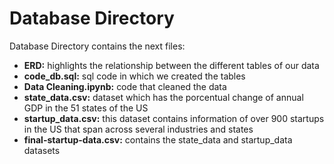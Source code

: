 # Database Directory

Database Directory contains the next files:

- **ERD:** highlights the relationship between the different tables of our data
- **code_db.sql:** sql code in which we created the tables  
- **Data Cleaning.ipynb:** code that cleaned the data 
- **state_data.csv:** dataset which has the porcentual change of annual GDP in the 51 states of the US
- **startup_data.csv:** this dataset contains information of over 900 startups in the US that span across several industries and states
- **final-startup-data.csv:** contains the state_data and startup_data datasets
